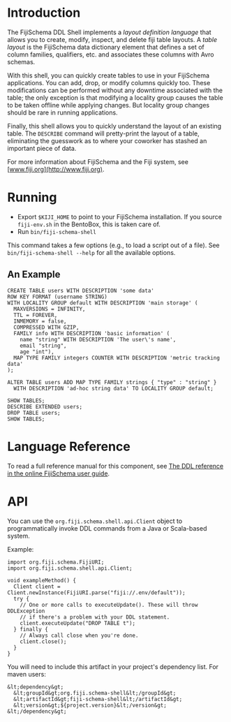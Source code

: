 

Introduction
============

The FijiSchema DDL Shell implements a _layout definition language_ that
allows you to create, modify, inspect, and delete fiji table layouts. A
_table layout_ is the FijiSchema data dictionary element that defines a set
of column families, qualifiers, etc. and associates these columns with
Avro schemas.

With this shell, you can quickly create tables to use in your FijiSchema
applications. You can add, drop, or modify columns quickly too. These
modifications can be performed without any downtime associated with the
table; the only exception is that modifying a locality group causes
the table to be taken offline while applying changes. But locality group
changes should be rare in running applications.

Finally, this shell allows you to quickly understand the layout of an
existing table. The `DESCRIBE` command will pretty-print the layout of a
table, eliminating the guesswork as to where your coworker has stashed an
important piece of data.


For more information about FijiSchema and the Fiji system, see
[www.fiji.org](http://www.fiji.org).


Running
=======

* Export `$KIJI_HOME` to point to your FijiSchema installation.
  If you source `fiji-env.sh` in the BentoBox, this is taken care of.
* Run `bin/fiji-schema-shell`

This command takes a few options (e.g., to load a script out of a file).
See `bin/fiji-schema-shell --help` for all the available options.

An Example
----------

    CREATE TABLE users WITH DESCRIPTION 'some data'
    ROW KEY FORMAT (username STRING)
    WITH LOCALITY GROUP default WITH DESCRIPTION 'main storage' (
      MAXVERSIONS = INFINITY,
      TTL = FOREVER,
      INMEMORY = false,
      COMPRESSED WITH GZIP,
      FAMILY info WITH DESCRIPTION 'basic information' (
        name "string" WITH DESCRIPTION 'The user\'s name',
        email "string",
        age "int"),
      MAP TYPE FAMILY integers COUNTER WITH DESCRIPTION 'metric tracking data'
    );

    ALTER TABLE users ADD MAP TYPE FAMILY strings { "type" : "string" }
      WITH DESCRIPTION 'ad-hoc string data' TO LOCALITY GROUP default;

    SHOW TABLES;
    DESCRIBE EXTENDED users;
    DROP TABLE users;
    SHOW TABLES;


Language Reference
==================

To read a full reference manual for this component, see 
[The DDL reference in the online FijiSchema user guide](http://docs.fiji.org/userguides/schema/${project.version}/schema-shell-ddl-ref/).

API
===

You can use the `org.fiji.schema.shell.api.Client` object to programmatically
invoke DDL commands from a Java or Scala-based system.

Example:

    import org.fiji.schema.FijiURI;
    import org.fiji.schema.shell.api.Client;

    void exampleMethod() {
      Client client = Client.newInstance(FijiURI.parse("fiji://.env/default"));
      try {
        // One or more calls to executeUpdate(). These will throw DDLException
        // if there's a problem with your DDL statement.
        client.executeUpdate("DROP TABLE t");
      } finally {
        // Always call close when you're done.
        client.close();
      }
    }


You will need to include this artifact in your project's dependency list.
For maven users:

    &lt;dependency&gt;
      &lt;groupId&gt;org.fiji.schema-shell&lt;/groupId&gt;
      &lt;artifactId&gt;fiji-schema-shell&lt;/artifactId&gt;
      &lt;version&gt;${project.version}&lt;/version&gt;
    &lt;/dependency&gt;

